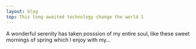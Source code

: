 ```yaml
---
layout: blog
top: This long awaited technology change the world 1
---
```

A wonderful serenity has taken posssion of my entire soul, like these sweet mornings of spring which I enjoy with my...
